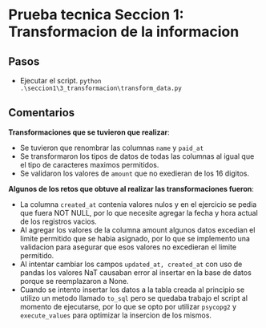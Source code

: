 # Prueba tecnica Seccion 1: Transformacion de la informacion

## Pasos 
- Ejecutar el script. `python .\seccion1\3_transformacion\transform_data.py`

## Comentarios
**Transformaciones que se tuvieron que realizar**:
- Se tuvieron que renombrar las columnas `name` y `paid_at`
- Se transformaron los tipos de datos de todas las columnas al igual que el tipo de caracteres maximos permitidos.
- Se validaron los valores de `amount` que no exedieran de los 16 digitos.


**Algunos de los retos que obtuve al realizar las transformaciones fueron**:
- La columna `created_at` contenia valores nulos y en el ejercicio se pedia que fuera NOT NULL, por lo que necesite agregar la fecha y hora actual de los registros vacios.
- Al agregar los valores de la columna amount algunos datos excedian el limite permitido que se habia asignado, por lo que se implemento una validacion para asegurar que esos valores no excedieran el limite permitido.
- Al intentar cambiar los campos `updated_at, created_at` con uso de pandas los valores NaT causaban error al insertar en la base de datos porque se reemplazaron a None.
- Cuando se intento insertar los datos a la tabla creada al principio se utilizo un metodo llamado `to_sql` pero se quedaba trabajo el script al momento de ejecutarse, por lo que se opto por utilizar `psycopg2` y `execute_values` para optimizar la insercion de los mismos.
